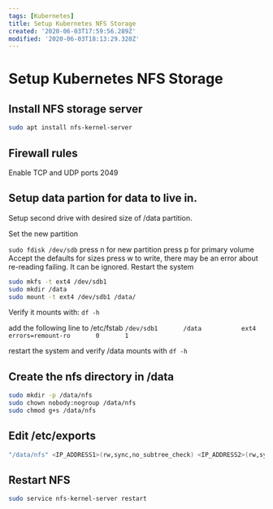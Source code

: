 ```yaml
---
tags: [Kubernetes]
title: Setup Kubernetes NFS Storage
created: '2020-06-03T17:59:56.289Z'
modified: '2020-06-03T18:13:29.320Z'
---
```


# Setup Kubernetes NFS Storage

## Install NFS storage server
```bash
sudo apt install nfs-kernel-server
```

## Firewall rules
Enable TCP and UDP ports 2049

## Setup data partion for data to live in. 

Setup second drive with desired size of /data partition.

Set the new partition

`sudo fdisk /dev/sdb`
press n for new partition
press p for primary volume
Accept the defaults for sizes
press w to write, there may be an error about re-reading failing.  It can be ignored. 
Restart the system

```bash
sudo mkfs -t ext4 /dev/sdb1
sudo mkdir /data
sudo mount -t ext4 /dev/sdb1 /data/
```

Verify it mounts with:
`df -h`

add the following line to /etc/fstab
`/dev/sdb1       /data           ext4    errors=remount-ro       0       1`

restart the system and verify /data mounts with
`df -h`

## Create the nfs directory in /data
```bash
sudo mkdir -p /data/nfs
sudo chown nobody:nogroup /data/nfs
sudo chmod g+s /data/nfs
```

## Edit /etc/exports
```bash
"/data/nfs" <IP_ADDRESS1>(rw,sync,no_subtree_check) <IP_ADDRESS2>(rw,sync,no_subtree_check) <IP_ADDRESS3>(rw,sync,no_subtree_check)
```

## Restart NFS
```bash
sudo service nfs-kernel-server restart
```
